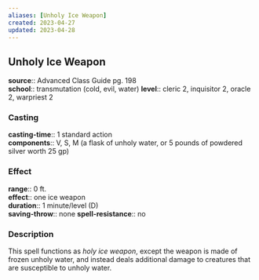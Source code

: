 ```yaml
---
aliases: [Unholy Ice Weapon]
created: 2023-04-27
updated: 2023-04-28
---
```


## Unholy Ice Weapon

**source**:: Advanced Class Guide pg. 198  
**school**:: transmutation (cold, evil, water)
**level**:: cleric 2, inquisitor 2, oracle 2, warpriest 2

### Casting

**casting-time**:: 1 standard action  
**components**:: V, S, M (a flask of unholy water, or 5 pounds of powdered silver worth 25 gp)

### Effect

**range**:: 0 ft.  
**effect**:: one ice weapon  
**duration**:: 1 minute/level (D)  
**saving-throw**:: none
**spell-resistance**:: no

### Description

This spell functions as *holy ice weapon*, except the weapon is made of frozen unholy water, and instead deals additional damage to creatures that are susceptible to unholy water.
